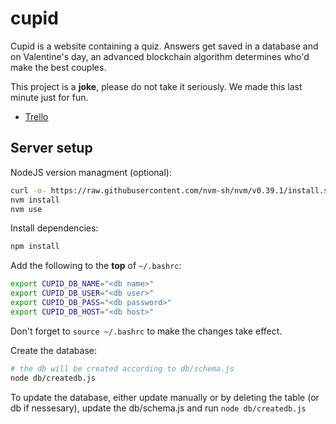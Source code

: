 # cupid
Cupid is a website containing a quiz. Answers get saved in a database and on Valentine's day, an advanced blockchain algorithm determines who'd make the best couples.

This project is a **joke**, please do not take it seriously. We made this last minute just for fun.


- [Trello](https://trello.com/b/cXxR1x4s/todo)


##  Server setup

NodeJS version managment (optional):

```bash
curl -o- https://raw.githubusercontent.com/nvm-sh/nvm/v0.39.1/install.sh | bash
nvm install
nvm use
``` 

Install dependencies:

```bash
npm install
```

Add the following to the **top** of `~/.bashrc`:

```bash
export CUPID_DB_NAME="<db name>"
export CUPID_DB_USER="<db user>"
export CUPID_DB_PASS="<db password>"
export CUPID_DB_HOST="<db host>"
```

Don't forget to `source ~/.bashrc` to make the changes take effect.

Create the database:

```bash
# the db will be created according to db/schema.js
node db/createdb.js
```

To update the database, either update manually or by deleting the table (or db if nessesary), update the db/schema.js and run `node db/createdb.js`
